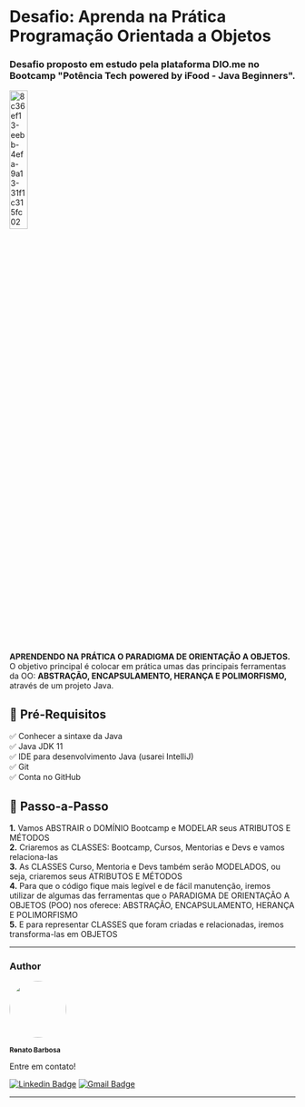 <h1> Desafio: Aprenda na Prática Programação Orientada a Objetos</h1>

### Desafio proposto em estudo pela plataforma DIO.me no Bootcamp "Potência Tech powered by iFood - Java Beginners".
<img src="https://user-images.githubusercontent.com/56805018/194964111-09e46c7a-2547-4a74-abe7-c46a26fd3217.png" alt="8c36ef13-eebb-4efa-9a13-31f1c315fc02" width="25%" height="25%">


<p> <strong>APRENDENDO NA PRÁTICA O PARADIGMA DE ORIENTAÇÃO A OBJETOS.</strong><br> O objetivo principal é colocar em prática umas das principais ferramentas da OO: <strong>ABSTRAÇÃO, ENCAPSULAMENTO, HERANÇA E POLIMORFISMO,</strong> através de um projeto Java. </p>



<h2>🛑 Pré-Requisitos</h2>

<p>
✅ Conhecer a sintaxe da Java<br>
✅ Java JDK 11<br>
✅ IDE para desenvolvimento Java (usarei IntelliJ)<br>
✅ Git<br>
✅ Conta no GitHub<br>
</p>


<h2> 👣 Passo-a-Passo</h2>

<p>
<strong>	1.</strong> Vamos ABSTRAIR o DOMÍNIO Bootcamp e MODELAR seus ATRIBUTOS E MÉTODOS <br>
<strong>	2.</strong> Criaremos as CLASSES: Bootcamp, Cursos, Mentorias e Devs e vamos relaciona-las <br>
<strong>	3.</strong> As CLASSES Curso, Mentoria e Devs também serão MODELADOS, ou seja, criaremos seus ATRIBUTOS E MÉTODOS <br> 
<strong>	4.</strong> Para que o código fique mais legível e de fácil manutenção, iremos utilizar de algumas das ferramentas que o PARADIGMA DE ORIENTAÇÃO A OBJETOS (POO) nos oferece: ABSTRAÇÃO, ENCAPSULAMENTO, HERANÇA E POLIMORFISMO <br>
<strong>	5.</strong> E para representar CLASSES que foram criadas e relacionadas, iremos transforma-las em OBJETOS<br>
</p>

----


<h3>Author</h3>

<a href="https://www.linkedin.com/in/renato-luciano-barbosa-fh/">
 <img style="border-radius: 50%;" src="https://avatars.githubusercontent.com/u/56805018?v=4" width="100px;" alt=""/>
 <br />

 <sub><b>Renato Barbosa</b></sub></a>


Entre em contato!

[![Linkedin Badge](https://img.shields.io/badge/-Renato-blue?style=flat-square&logo=Linkedin&logoColor=white&link=https://www.linkedin.com/in/renato-luciano-barbosa-fh/)](https://www.linkedin.com/in/renato-luciano-barbosa-fh/)
[![Gmail Badge](https://img.shields.io/badge/-renatoinfbarbosa@gmail.com-c14438?style=flat-square&logo=Gmail&logoColor=white&link=mailto:renatoinfbarbosa@gmail.com)](mailto:renatoinfbarbosa@gmail.com)
<hr>

